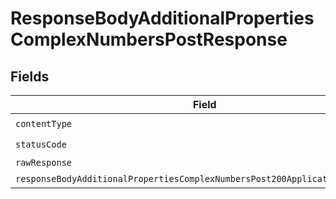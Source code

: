 # ResponseBodyAdditionalPropertiesComplexNumbersPostResponse


## Fields

| Field                                                                                                                                                                   | Type                                                                                                                                                                    | Required                                                                                                                                                                | Description                                                                                                                                                             |
| ----------------------------------------------------------------------------------------------------------------------------------------------------------------------- | ----------------------------------------------------------------------------------------------------------------------------------------------------------------------- | ----------------------------------------------------------------------------------------------------------------------------------------------------------------------- | ----------------------------------------------------------------------------------------------------------------------------------------------------------------------- |
| `contentType`                                                                                                                                                           | *string*                                                                                                                                                                | :heavy_check_mark:                                                                                                                                                      | N/A                                                                                                                                                                     |
| `statusCode`                                                                                                                                                            | *number*                                                                                                                                                                | :heavy_check_mark:                                                                                                                                                      | N/A                                                                                                                                                                     |
| `rawResponse`                                                                                                                                                           | [AxiosResponse](https://axios-http.com/docs/res_schema)                                                                                                                 | :heavy_minus_sign:                                                                                                                                                      | N/A                                                                                                                                                                     |
| `responseBodyAdditionalPropertiesComplexNumbersPost200ApplicationJSONObject`                                                                                            | [ResponseBodyAdditionalPropertiesComplexNumbersPost200ApplicationJSON](../../models/operations/responsebodyadditionalpropertiescomplexnumberspost200applicationjson.md) | :heavy_minus_sign:                                                                                                                                                      | OK                                                                                                                                                                      |
